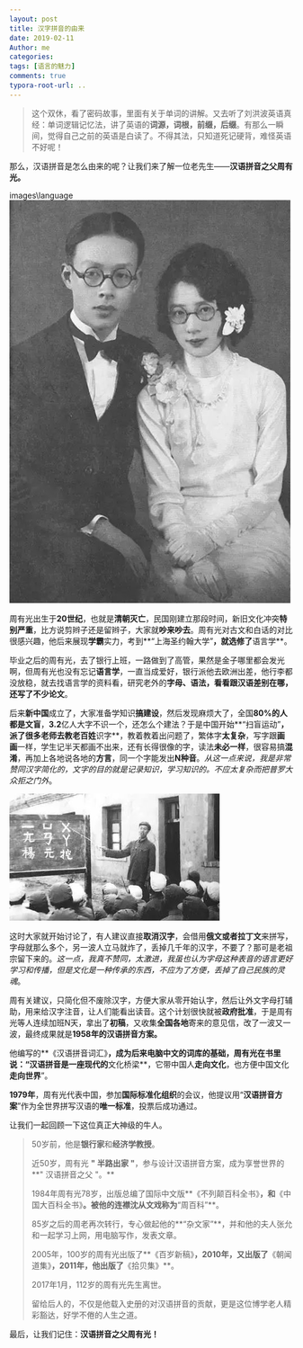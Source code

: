 ```yaml
---
layout: post
title: 汉字拼音的由来
date: 2019-02-11
Author: me
categories: 
tags: [语言的魅力]
comments: true
typora-root-url: ..
---
```


> 这个双休，看了密码故事，里面有关于单词的讲解。又去听了刘洪波英语真经：单词逻辑记忆法，讲了英语的**词源，词根，前缀，后缀**。有那么一瞬间，觉得自己之前的英语是白读了。不得其法，只知道死记硬背，难怪英语不好呢！

那么，汉语拼音是怎么由来的呢？让我们来了解一位老先生——**汉语拼音之父周有光。**

images\language![周有光和其夫人张允和](/images/language/周有光和其夫人张允和.jpeg)

周有光出生于**20世纪**，也就是**清朝灭亡**，民国刚建立那段时间，新旧文化冲突**特别严重**，比方说剪辫子还是留辫子，大家就**吵来吵去**。周有光对古文和白话的对比很感兴趣，他后来展现**学霸**实力，考到**“上海圣约翰大学”**，就选修了**语言学**。

毕业之后的周有光，去了银行上班，一路做到了高管，果然是金子哪里都会发光啊，但周有光也没有忘记**语言学**，一直当成爱好，银行派他去欧洲出差，他行李都没放稳，就去找语言学的资料看，研究老外的**字母、语法，**看看跟汉语差别在哪，还写了不少**论文**。

后来**新中国**成立了，大家准备学知识**搞建设**，然后发现麻烦大了，全国**80%**的人都是**文盲**，**3.2**亿人大字不识一个，还怎么个建法？于是中国开始**“扫盲运动”**，派了很多老师去教老百姓**识字**，教着教着出问题了，繁体字**太复杂**，写字跟**画画**一样，学生记半天都画不出来，还有长得很像的字，读法**未必一样**，很容易搞**混淆**，再加上各地说各地的**方言**，同一个字能发出**N种音**。*从这一点来说，我是非常赞同汉字简化的，文字的目的就是记录知识，学习知识的。不应太复杂而把普罗大众拒之门外*。

![教汉字](/images/language/教汉字.jpeg)

这时大家就开始讨论了，有人建议直接**取消汉字**，会借用**俄文或者拉丁文**来拼写，字母就那么多个，另一波人立马就炸了，丢掉几千年的汉字，不要了？那可是老祖宗留下来的。*这一点，我真不赞同，太激进，我虽也认为字母这种表音的语言更好学习和传播，但是文化是一种传承的东西，不应为了方便，丢掉了自己民族的灵魂*。

周有关建议，只简化但不废除汉字，方便大家从零开始认字，然后让外文字母打辅助，用来给汉字注音，让人们能看出读音。这个计划很快就被**政府批准**，于是周有光等人连续加班N天，拿出了**初稿**，又收集**全国各地**寄来的意见信，改了一波又一波，最终成果就是**1958年的汉语拼音方案。**

他编写的**《汉语拼音词汇》**，成为后来电脑中文的词库的基础，周有光在书里说：“**汉语拼音**是一座现代的**文化桥梁**，它带中国人**走向文化**，也方便中国文化**走向世界**”。

**1979年**，周有光代表中国，参加**国际标准化组织**的会议，他提议用“**汉语拼音方案**”作为全世界拼写汉语的**唯一标准**，投票后成功通过。

让我们一起回顾一下这位真正大神级的牛人。

> 50岁前，他是**银行家**和**经济学教授**。
>
> 近50岁，周有光 **" 半路出家 "**，参与设计汉语拼音方案，成为享誉世界的**" 汉语拼音之父 "。**
>
> 1984年周有光78岁，出版总编了国际中文版**《不列颠百科全书》**，和**《中国大百科全书》**。被他的连襟沈从文戏称为**“周百科”**。
>
> 85岁之后的周老再次转行，专心做起他的**“杂文家”**，并和他的夫人张允和一起学习上网，用电脑写作，发表文章。
>
> 2005年，100岁的周有光出版了**《百岁新稿》**，2010年，又出版了**《朝闻道集》**，2011年，他出版了**《拾贝集》**。
>
> 2017年1月，112岁的周有光先生离世。
>
> 留给后人的，不仅是他载入史册的对汉语拼音的贡献，更是这位博学老人精彩豁达，好学不倦的人生之道。

最后，让我们记住：**汉语拼音之父周有光！**
